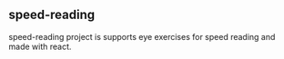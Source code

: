 ## speed-reading

speed-reading project is supports eye exercises for speed reading and made with react.

